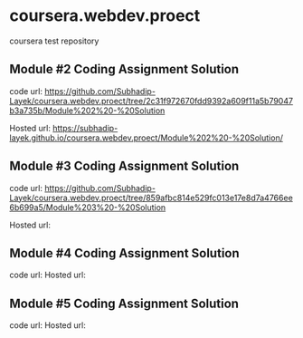 # coursera.webdev.proect
coursera test repository

## Module #2 Coding Assignment Solution
   code url: https://github.com/Subhadip-Layek/coursera.webdev.proect/tree/2c31f972670fdd9392a609f11a5b79047b3a735b/Module%202%20-%20Solution
   
   Hosted url: https://subhadip-layek.github.io/coursera.webdev.proect/Module%202%20-%20Solution/

## Module #3 Coding Assignment Solution
  code url: https://github.com/Subhadip-Layek/coursera.webdev.proect/tree/859afbc814e529fc013e17e8d7a4766ee6b699a5/Module%203%20-%20Solution
  
  Hosted url: 
## Module #4 Coding Assignment Solution
  code url: 
  Hosted url: 

## Module #5 Coding Assignment Solution
  code url: 
   Hosted url: 
